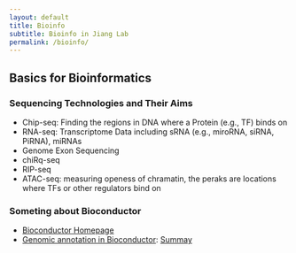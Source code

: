 ```yaml
---
layout: default
title: Bioinfo
subtitle: Bioinfo in Jiang Lab
permalink: /bioinfo/
---
```


## Basics for Bioinformatics

### Sequencing Technologies and Their Aims
- Chip-seq: Finding the regions in DNA where a Protein (e.g., TF) binds on
- RNA-seq: Transcriptome Data including sRNA (e.g., miroRNA, siRNA, PiRNA), miRNAs
- Genome Exon Sequencing
- chiRq-seq 
- RIP-seq
- ATAC-seq: measuring openess of chramatin, the peraks are locations where TFs or other regulators bind on

### Someting about Bioconductor
- [Bioconductor Homepage](https://www.bioconductor.org/)
- [Genomic annotation in Bioconductor](http://genomicsclass.github.io/book/pages/bioc1_annoOverview.html): [Summay](http://genomicsclass.github.io/book/pages/bioc1_annoCheat.html)
